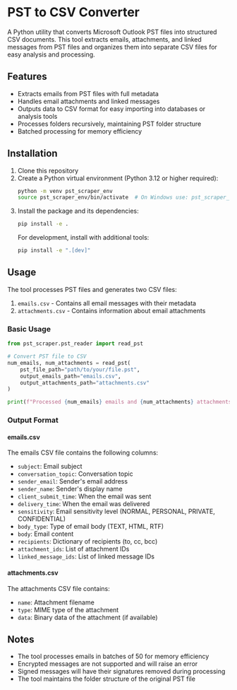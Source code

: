 # PST to CSV Converter

A Python utility that converts Microsoft Outlook PST files into structured CSV documents. This tool extracts emails, attachments, and linked messages from PST files and organizes them into separate CSV files for easy analysis and processing.

## Features

- Extracts emails from PST files with full metadata
- Handles email attachments and linked messages
- Outputs data to CSV format for easy importing into databases or analysis tools
- Processes folders recursively, maintaining PST folder structure
- Batched processing for memory efficiency

## Installation

1. Clone this repository
2. Create a Python virtual environment (Python 3.12 or higher required):
   ```bash
   python -m venv pst_scraper_env
   source pst_scraper_env/bin/activate  # On Windows use: pst_scraper_env\Scripts\activate
   ```
3. Install the package and its dependencies:
   ```bash
   pip install -e .
   ```
   For development, install with additional tools:
   ```bash
   pip install -e ".[dev]"
   ```

## Usage

The tool processes PST files and generates two CSV files:
1. `emails.csv` - Contains all email messages with their metadata
2. `attachments.csv` - Contains information about email attachments

### Basic Usage

```python
from pst_scraper.pst_reader import read_pst

# Convert PST file to CSV
num_emails, num_attachments = read_pst(
    pst_file_path="path/to/your/file.pst",
    output_emails_path="emails.csv",
    output_attachments_path="attachments.csv"
)

print(f"Processed {num_emails} emails and {num_attachments} attachments")
```

### Output Format

#### emails.csv
The emails CSV file contains the following columns:
- `subject`: Email subject
- `conversation_topic`: Conversation topic
- `sender_email`: Sender's email address
- `sender_name`: Sender's display name
- `client_submit_time`: When the email was sent
- `delivery_time`: When the email was delivered
- `sensitivity`: Email sensitivity level (NORMAL, PERSONAL, PRIVATE, CONFIDENTIAL)
- `body_type`: Type of email body (TEXT, HTML, RTF)
- `body`: Email content
- `recipients`: Dictionary of recipients (to, cc, bcc)
- `attachment_ids`: List of attachment IDs
- `linked_message_ids`: List of linked message IDs

#### attachments.csv
The attachments CSV file contains:
- `name`: Attachment filename
- `type`: MIME type of the attachment
- `data`: Binary data of the attachment (if available)

## Notes

- The tool processes emails in batches of 50 for memory efficiency
- Encrypted messages are not supported and will raise an error
- Signed messages will have their signatures removed during processing
- The tool maintains the folder structure of the original PST file
